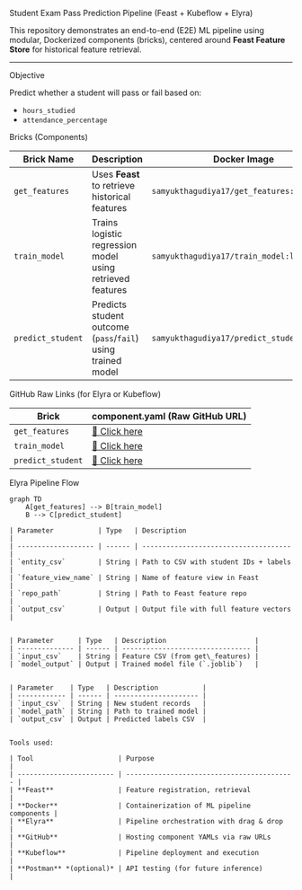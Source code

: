 Student Exam Pass Prediction Pipeline (Feast + Kubeflow + Elyra)

This repository demonstrates an end-to-end (E2E) ML pipeline using modular, Dockerized components (bricks), centered around **Feast Feature Store** for historical feature retrieval.

---

 Objective

Predict whether a student will pass or fail based on:
- `hours_studied`
- `attendance_percentage`


 Bricks (Components)

| Brick Name         | Description                                                  | Docker Image                                               |
|--------------------|--------------------------------------------------------------|-------------------------------------------------------------|
| `get_features`     | Uses **Feast** to retrieve historical features                | `samyukthagudiya17/get_features:latest`                    |
| `train_model`      | Trains logistic regression model using retrieved features     | `samyukthagudiya17/train_model:latest`                     |
| `predict_student`  | Predicts student outcome (`pass`/`fail`) using trained model  | `samyukthagudiya17/predict_student:latest`                 |


GitHub Raw Links (for Elyra or Kubeflow)

| Brick             | component.yaml (Raw GitHub URL) |
|------------------|----------------------------------|
| `get_features`   | [🔗 Click here](https://raw.githubusercontent.com/Samyuktha1017/student_exam_pipeline1/main/get_features_brick/component.yaml) |
| `train_model`    | [🔗 Click here](https://raw.githubusercontent.com/Samyuktha1017/student_exam_pipeline1/main/train_model_brick/component.yaml) |
| `predict_student`| [🔗 Click here](https://raw.githubusercontent.com/Samyuktha1017/student_exam_pipeline1/main/predict_student_brick/component.yaml) |



Elyra Pipeline Flow

```mermaid
graph TD
    A[get_features] --> B[train_model]
    B --> C[predict_student]

| Parameter           | Type   | Description                           |
| ------------------- | ------ | ------------------------------------- |
| `entity_csv`        | String | Path to CSV with student IDs + labels |
| `feature_view_name` | String | Name of feature view in Feast         |
| `repo_path`         | String | Path to Feast feature repo            |
| `output_csv`        | Output | Output file with full feature vectors |


| Parameter      | Type   | Description                      |
| -------------- | ------ | -------------------------------- |
| `input_csv`    | String | Feature CSV (from get\_features) |
| `model_output` | Output | Trained model file (`.joblib`)   |


| Parameter    | Type   | Description           |
| ------------ | ------ | --------------------- |
| `input_csv`  | String | New student records   |
| `model_path` | String | Path to trained model |
| `output_csv` | Output | Predicted labels CSV  |


Tools used:

| Tool                     | Purpose                                    |
| ------------------------ | ------------------------------------------ |
| **Feast**                | Feature registration, retrieval            |
| **Docker**               | Containerization of ML pipeline components |
| **Elyra**                | Pipeline orchestration with drag & drop    |
| **GitHub**               | Hosting component YAMLs via raw URLs       |
| **Kubeflow**             | Pipeline deployment and execution          |
| **Postman** *(optional)* | API testing (for future inference)         |
